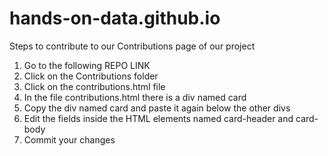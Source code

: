 # hands-on-data.github.io
Steps to contribute to our Contributions page of our project

1) Go to the following REPO LINK
2) Click on the Contributions folder
3) Click on the contributions.html file
4) In the file contributions.html there is a div named card
5) Copy the div named card and paste it again below the other divs
6) Edit the fields inside the HTML elements named card-header and card-body
7) Commit your changes
